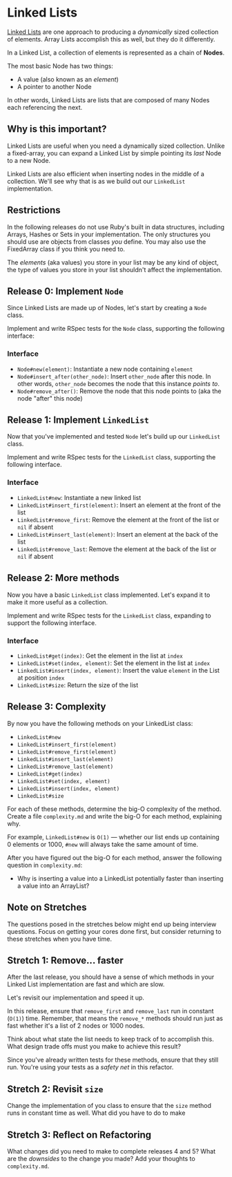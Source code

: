 # Linked Lists

[Linked Lists](http://en.wikipedia.org/wiki/Linked_list) are one approach to producing a _dynamically_ sized collection of elements. Array Lists accomplish this as well, but they do it differently.

In a Linked List, a collection of elements is represented as a chain of **Nodes**.

The most basic Node has two things:

 * A value (also known as an _element_)
 * A pointer to another Node


In other words, Linked Lists are lists that are composed of many Nodes each referencing the next.

## Why is this important?

Linked Lists are useful when you need a dynamically sized collection. Unlike a fixed-array, you can expand a Linked List by simple pointing its _last_ Node to a new Node.

Linked Lists are also efficient when inserting nodes in the middle of a collection. We'll see why that is as we build out our `LinkedList` implementation.

## Restrictions

In the following releases do not use Ruby's built in data structures, including Arrays, Hashes or Sets in your implementation. The only structures you should use are objects from classes _you_ define. You may also use the FixedArray class if you think you need to.

The _elements_ (aka values) you store in your list may be any kind of object, the type of values you store in your list shouldn't affect the implementation.

## Release 0: Implement `Node`

Since Linked Lists are made up of Nodes, let's start by creating a `Node` class.

Implement and write RSpec tests for the `Node` class, supporting the following interface:

### Interface
- `Node#new(element)`: Instantiate a new node containing `element`
- `Node#insert_after(other_node)`: Insert `other_node` after this node. In other words, `other_node` becomes the node that this instance _points to_.
- `Node#remove_after()`: Remove the node that this node points to (aka the node "after" this node)

## Release 1: Implement `LinkedList`

Now that you've implemented and tested `Node` let's build up our `LinkedList` class.

Implement and write RSpec tests for the `LinkedList` class, supporting the following interface.

### Interface
- `LinkedList#new`: Instantiate a new linked list
- `LinkedList#insert_first(element)`: Insert an element at the front of the list
- `LinkedList#remove_first`: Remove the element at the front of the list or `nil` if absent
- `LinkedList#insert_last(element)`: Insert an element at the back of the list
- `LinkedList#remove_last`: Remove the element at the back of the list or `nil` if absent

## Release 2: More methods

Now you have a basic `LinkedList` class implemented. Let's expand it to make it more useful as a collection.

Implement and write RSpec tests for the `LinkedList` class, expanding to support the following interface.

### Interface

- `LinkedList#get(index)`: Get the element in the list at `index`
- `LinkedList#set(index, element)`: Set the element in the list at `index`
- `LinkedList#insert(index, element)`: Insert the value `element` in the List at position `index`
- `LinkedList#size`: Return the size of the list

## Release 3: Complexity

By now you have the following methods on your LinkedList class:

 - `LinkedList#new`
 - `LinkedList#insert_first(element)`
 - `LinkedList#remove_first(element)`
 - `LinkedList#insert_last(element)`
 - `LinkedList#remove_last(element)`
 - `LinkedList#get(index)`
 - `LinkedList#set(index, element)`
 - `LinkedList#insert(index, element)`
 - `LinkedList#size`

For each of these methods, determine the big-O complexity of the method. Create a file `complexity.md` and write the big-O for each method, explaining why.

For example, `LinkedList#new` is `O(1)` — whether our list ends up containing 0 elements or 1000, `#new` will always take the same amount of time.

After you have figured out the big-O for each method, answer the following question in `complexity.md`:

 * Why is inserting a value into a LinkedList potentially faster than inserting a value into an ArrayList?

## Note on Stretches

The questions posed in the stretches below might end up being interview questions. Focus on getting your cores done first, but consider returning to these stretches when you have time.

## Stretch 1: Remove... faster

After the last release, you should have a sense of which methods in your Linked List implementation are fast and which are slow.

Let's revisit our implementation and speed it up.

In this release, ensure that `remove_first` and `remove_last` run in constant (`O(1)`) time. Remember, that means the `remove_*` methods should run just as fast whether it's a list of 2 nodes or 1000 nodes.

Think about what state the list needs to keep track of to accomplish this. What design trade offs must you make to achieve this result?

Since you've already written tests for these methods, ensure that they still run. You're using your tests as a _safety net_ in this refactor.

## Stretch 2: Revisit `size`

Change the implementation of you class to ensure that the `size` method runs in constant time as well. What did you have to do to make

## Stretch 3: Reflect on Refactoring

What changes did you need to make to complete releases 4 and 5? What are the _downsides_ to the change you made? Add your thoughts to `complexity.md`.